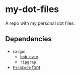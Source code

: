 # my-dot-files

A repo with my personal dot files.

## Dependencies

- `cargo`:
  - [`bob-nvim`](https://github.com/MordechaiHadad/bob)
  - `ripgrep`
- [`FiraCode` font](https://github.com/tonsky/FiraCode)
